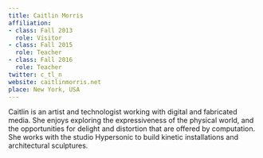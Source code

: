 ```yaml
---
title: Caitlin Morris
affiliation:
- class: Fall 2013
  role: Visitor
- class: Fall 2015
  role: Teacher
- class: Fall 2016
  role: Teacher
twitter: c_tl_n
website: caitlinmorris.net
place: New York, USA
---
```

Caitlin is an artist and technologist working with digital and fabricated media. She enjoys exploring the expressiveness of the physical world, and the opportunities for delight and distortion that are offered by computation. She works with the studio Hypersonic to build kinetic installations and architectural sculptures.